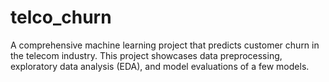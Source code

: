 # telco_churn
 A comprehensive machine learning project that predicts customer churn in the telecom industry. This project showcases data preprocessing, exploratory data analysis (EDA),  and model evaluations of a few models.
